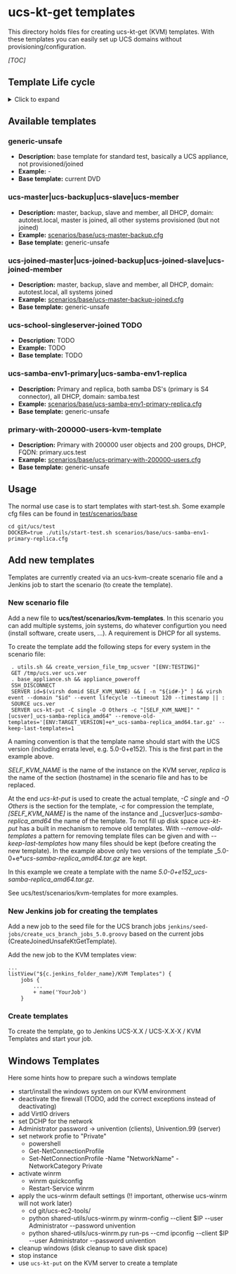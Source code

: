 # ucs-kt-get templates

This directory holds files for creating ucs-kt-get (KVM) templates. With these
templates you can easily set up UCS domains without
provisioning/configuration.

_[TOC]_

## Template Life cycle
<details><summary>Click to expand</summary>

1. Create Jenkins job for template
1. Templates are stored in /mnt/omar/vmwares/kvm/single/Others (base template generic-unsafe in /mnt/omar/vmwares/kvm/single/UCS)
1. Create example scenario file for template in [test/scenarios/base](../scenarios/base)
1. Template is started via utils/start-test.sh
1. Internally ucs-kt-get copies the template to /var/lib/libvirt/templates/ on the KVM server
1. For the individual instances cow images are generated from the template
1. Unused template are removed from the server

</details>

## Available templates

### generic-unsafe
- **Description:** base template for standard test, basically a UCS appliance, not provisioned/joined
- **Example:** -
- **Base template:** current DVD
### ucs-master|ucs-backup|ucs-slave|ucs-member
- **Description:** master, backup, slave and member, all DHCP, domain: autotest.local, master is joined, all other systems provisioned (but not joined)
- **Example:** [scenarios/base/ucs-master-backup.cfg](../base/ucs-master-backup.cfg)
- **Base template:** generic-unsafe
### ucs-joined-master|ucs-joined-backup|ucs-joined-slave|ucs-joined-member
- **Description:**  master, backup, slave and member, all DHCP, domain: autotest.local, all systems joined
- **Example:** [scenarios/base/ucs-master-backup-joined.cfg](../base/ucs-master-backup-joined.cfg)
- **Base template:** generic-unsafe
### ucs-school-singleserver-joined TODO
- **Description:** TODO
- **Example:** TODO
- **Base template:** TODO
### ucs-samba-env1-primary|ucs-samba-env1-replica
- **Description:** Primary and replica, both samba DS's (primary is S4 connector), all DHCP, domain: samba.test
- **Example:** [scenarios/base/ucs-samba-env1-primary-replica.cfg](../base/ucs-samba-env1-primary-replica.cfg)
- **Base template:** generic-unsafe
### primary-with-200000-users-kvm-template
- **Description:** Primary with 200000 user objects and 200 groups, DHCP, FQDN: primary.ucs.test
- **Example:** [scenarios/base/ucs-primary-with-200000-users.cfg](../base/ucs-primary-with-200000-users.cfg)
- **Base template:** generic-unsafe
  
## Usage
The normal use case is to start templates with start-test.sh. Some example cfg files can be found in [test/scenarios/base](../base/README.md)

```
cd git/ucs/test
DOCKER=true ./utils/start-test.sh scenarios/base/ucs-samba-env1-primary-replica.cfg
```

## Add new templates

Templates are currently created via an ucs-kvm-create scenario file and a Jenkins job to start the scenario (to create the template).

### New scenario file

Add a new file to **ucs/test/scenarios/kvm-templates**. In this scenario you can add multiple systems, join systems, do whatever configurtion you need (install software, create users, ...). A requirement is DHCP for all systems.

To create the template add the following steps for every system in the scenario file:
```
 . utils.sh && create_version_file_tmp_ucsver "[ENV:TESTING]"
 GET /tmp/ucs.ver ucs.ver
 . base_appliance.sh && appliance_poweroff
 SSH_DISCONNECT
 SERVER id=$(virsh domid SELF_KVM_NAME) && [ -n "${id#-}" ] && virsh event --domain "$id" --event lifecycle --timeout 120 --timestamp || :
 SOURCE ucs.ver
 SERVER ucs-kt-put -C single -O Others -c "[SELF_KVM_NAME]" "[ucsver]_ucs-samba-replica_amd64" --remove-old-templates='[ENV:TARGET_VERSION]+e*_ucs-samba-replica_amd64.tar.gz' --keep-last-templates=1
```
A naming convention is that the template name should start with the UCS version (including errata level, e.g. 5.0-0+e152). This is the first part in the example above.

_SELF_KVM_NAME_ is the name of the instance on the KVM server, _replica_ is the name of the section (hostname) in the scenario file and has to be replaced.

At the end _ucs-kt-put_ is used to create the actual template, _-C single_ and _-O Others_ is the section for the template, _-c_ for compression the template, _[SELF_KVM_NAME]_ is the name of the instance and _[ucsver]_ucs-samba-replica_amd64_ the name of the template. To not fill up disk space _ucs-kt-put_ has a built in mechanism to remove old templates. With _--remove-old-templates_  a pattern for removing template files can be given and with _--keep-last-templates_ how many files should be kept (before creating the new template). In the example above only two versions of the template _5.0-0+e*_ucs-samba-replica_amd64.tar.gz_ are kept.

In this example we create a template with the name _5.0-0+e152_ucs-samba-replica_amd64.tar.gz_.

See ucs/test/scenarios/kvm-templates for more examples.

### New Jenkins job for creating the templates

Add a new job to the seed file for the UCS branch jobs `jenkins/seed-jobs/create_ucs_branch_jobs_5.0.groovy` based on the current jobs (CreateJoinedUnsafeKtGetTemplate).

Add the new job to the KVM templates view:
```
...
listView("${c.jenkins_folder_name}/KVM Templates") {
    jobs {
        ...
        + name('YourJob')
    }
```

### Create templates

To create the template, go to Jenkins UCS-X.X / UCS-X.X-X / KVM Templates and start your job.

## Windows Templates

Here some hints how to prepare such a windows template

* start/install the windows system on our KVM environment
* deactivate the firewall (TODO, add the correct exceptions instead of deactivating)
* add VirtIO drivers
* set DCHP for the network
* Administrator password -> univention (clients), Univention.99 (server)
* set network profie to "Private"
  * powershell
  * Get-NetConnectionProfile
  * Set-NetConnectionProfile -Name "NetworkName" -NetworkCategory Private
* activate winrm
  * winrm quickconfig
  * Restart-Service winrm
* apply the ucs-winrm default settings (!! important, otherwise ucs-winrm will not work later)
  * cd git/ucs-ec2-tools/
  * python shared-utils/ucs-winrm.py winrm-config --client $IP --user Administrator --password univention
  * python shared-utils/ucs-winrm.py run-ps --cmd ipconfig --client $IP --user Administrator --password univention
* cleanup windows (disk cleanup to save disk space)
* stop instance
* use `ucs-kt-put` on the KVM server to create a template
